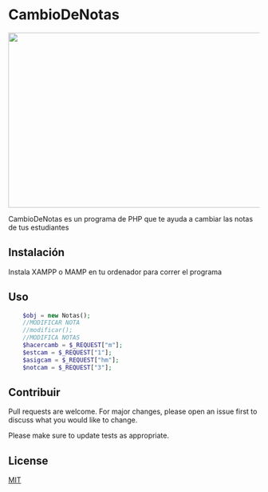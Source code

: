 # CambioDeNotas

<img src="https://user-images.githubusercontent.com/50190625/87825181-40dc6500-c83c-11ea-9642-977d6221c43b.png" width="550" height="350">


CambioDeNotas es un programa de PHP que te ayuda a cambiar las notas de tus estudiantes

## Instalación

Instala XAMPP o MAMP en tu ordenador para correr el programa


## Uso

```php
    $obj = new Notas();
    //MODIFICAR NOTA
    //modificar();
    //MODIFICA NOTAS   
    $hacercamb = $_REQUEST["m"];
    $estcam = $_REQUEST["1"];
    $asigcam = $_REQUEST["hm"];
    $notcam = $_REQUEST["3"];

```

## Contribuir
Pull requests are welcome. For major changes, please open an issue first to discuss what you would like to change.

Please make sure to update tests as appropriate.

## License
[MIT](https://choosealicense.com/licenses/mit/)
